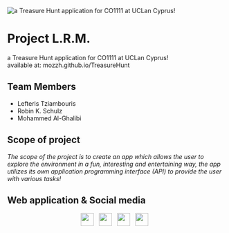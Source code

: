 ![a Treasure Hunt application for CO1111 at UCLan Cyprus!](https://cdn.discordapp.com/attachments/653348420156653581/817072251064942632/Xenon_2.gif)


#  Project L.R.M.
a Treasure Hunt application for CO1111 at UCLan Cyprus!
<br>
available at: mozzh.github.io/TreasureHunt

## Team Members

- Lefteris Tziambouris
-  Robin K. Schulz
 - Mohammed Al-Ghalibi



## Scope of project

*The scope of the project is to create an app which allows the user to explore the environment in a fun, interesting and entertaining way, the app utilizes its own application programming interface (API) to provide the user with various tasks!*

## Web application & Social media

<p align='center'>
<a href="https://wolfdud3.github.io/CO1111_assignment/"><img height="30" src="https://cdn.discordapp.com/attachments/653348420156653581/817088625900257310/ApplicationFrameHost_tuDMbeASgE-removebg-preview.png"></a>&nbsp;&nbsp;
<a href="https://twitter.com/ProjectLRM"><img height="30" src="https://cdn.discordapp.com/attachments/653348420156653581/817086143010439188/ApplicationFrameHost_4ywMHgVtHZ-removebg-preview.png"></a>&nbsp;&nbsp;
<a href="https://www.instagram.com/projectlrm/"><img height="30" src="https://cdn.discordapp.com/attachments/653348420156653581/817086140951691304/ApplicationFrameHost_P454MEgx3q-removebg-preview.png"></a>&nbsp;&nbsp;
<a href="https://www.youtube.com/channel/UCKZ5SiUPAIZLULCkRCd5qGA"><img height="30" src="https://cdn.discordapp.com/attachments/653348420156653581/817086139265056798/ApplicationFrameHost_wnPotwHKBI-removebg-preview.png"></a>&nbsp;&nbsp;
</p>
